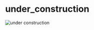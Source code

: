 # under_construction

![under construction](https://github.com/Alvaromeo999/under_construction/assets/133835563/42ee05b0-b6ff-4cb5-90ab-365adb1ff86b)

